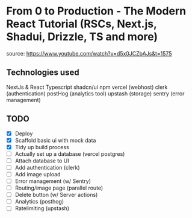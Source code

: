 # From 0 to Production - The Modern React Tutorial (RSCs, Next.js, Shadui, Drizzle, TS and more)

source: https://www.youtube.com/watch?v=d5x0JCZbAJs&t=1575

## Technologies used
NextJs & React
Typescript
shadcn/ui
npm
vercel (webhost)
clerk (authentication)
postHog (analytics tool)
upstash (storage)
sentry (error management)


## TODO

- [x] Deploy
- [x] Scaffold basic ui with mock data
- [x] Tidy up build process
- [ ] Actually set up a database (vercel postgres)
- [ ] Attach database to UI
- [ ] Add authentication (clerk)
- [ ] Add image upload
- [ ] Error management (w/ Sentry)
- [ ] Routing/image page (parallel route)
- [ ] Delete button (w/ Server actions)
- [ ] Analytics (posthog)
- [ ] Ratelimiting (upstash)
